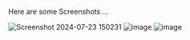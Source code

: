 Here are some Screenshots ...


![Screenshot 2024-07-23 150231](https://github.com/user-attachments/assets/b8006ab5-64b8-4830-a807-503071a39db6)
![image](https://github.com/user-attachments/assets/c5cad779-4bfe-4b22-9afd-79b12c653447)
![image](https://github.com/user-attachments/assets/cd80634e-d7c5-471c-b024-b9b8a381e2af)

